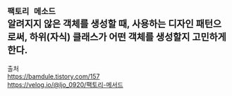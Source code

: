 `팩토리 메소드`  
알려지지 않은 객체를 생성할 때, 사용하는 디자인 패턴으로써, 하위(자식) 클래스가 어떤 객체를 생성할지 고민하게 한다.
---
출처  
https://bamdule.tistory.com/157  
https://velog.io/@ljo_0920/팩토리-메서드
